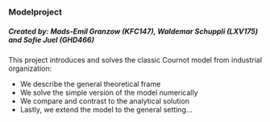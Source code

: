 ### Modelproject
##### Created by: Mads-Emil Granzow (KFC147), Waldemar Schuppli (LXV175) and Sofie Juel (GHD466)

This project introduces and solves the classic Cournot model from industrial organization:
- We describe the general theoretical frame
- We solve the simple version of the model numerically
- We compare and contrast to the analytical solution
- Lastly, we extend the model to the general setting...
